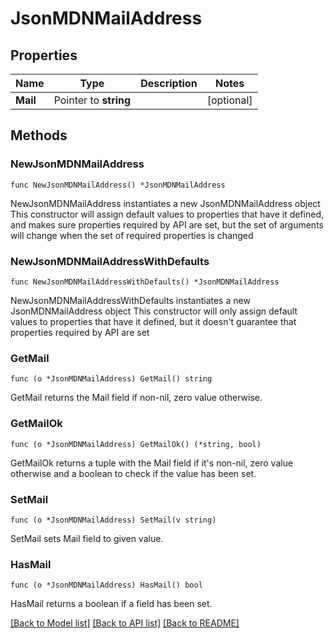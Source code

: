 # JsonMDNMailAddress

## Properties

Name | Type | Description | Notes
------------ | ------------- | ------------- | -------------
**Mail** | Pointer to **string** |  | [optional] 

## Methods

### NewJsonMDNMailAddress

`func NewJsonMDNMailAddress() *JsonMDNMailAddress`

NewJsonMDNMailAddress instantiates a new JsonMDNMailAddress object
This constructor will assign default values to properties that have it defined,
and makes sure properties required by API are set, but the set of arguments
will change when the set of required properties is changed

### NewJsonMDNMailAddressWithDefaults

`func NewJsonMDNMailAddressWithDefaults() *JsonMDNMailAddress`

NewJsonMDNMailAddressWithDefaults instantiates a new JsonMDNMailAddress object
This constructor will only assign default values to properties that have it defined,
but it doesn't guarantee that properties required by API are set

### GetMail

`func (o *JsonMDNMailAddress) GetMail() string`

GetMail returns the Mail field if non-nil, zero value otherwise.

### GetMailOk

`func (o *JsonMDNMailAddress) GetMailOk() (*string, bool)`

GetMailOk returns a tuple with the Mail field if it's non-nil, zero value otherwise
and a boolean to check if the value has been set.

### SetMail

`func (o *JsonMDNMailAddress) SetMail(v string)`

SetMail sets Mail field to given value.

### HasMail

`func (o *JsonMDNMailAddress) HasMail() bool`

HasMail returns a boolean if a field has been set.


[[Back to Model list]](../README.md#documentation-for-models) [[Back to API list]](../README.md#documentation-for-api-endpoints) [[Back to README]](../README.md)



